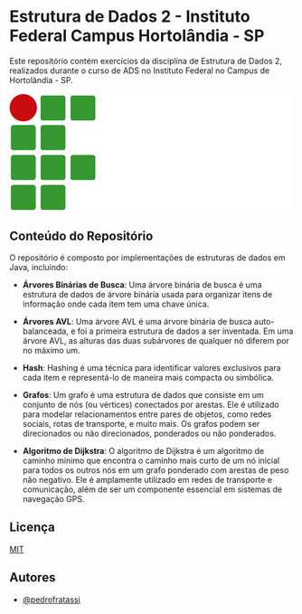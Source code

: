 
# Estrutura de Dados 2 - Instituto Federal Campus Hortolândia - SP

Este repositório contém exercícios da disciplina de Estrutura de Dados 2, realizados durante o curso de ADS no Instituto Federal no Campus de Hortolândia - SP.

<p align="center">
    <img src="https://github.com/pedrofratassi/portifolio/blob/main/imagem/logo_IF_branca.png?raw=true" />
</p>

## Conteúdo do Repositório

O repositório é composto por implementações de estruturas de dados em Java, incluindo:

- **Árvores Binárias de Busca**: Uma árvore binária de busca é uma estrutura de dados de árvore binária usada para organizar itens de informação onde cada item tem uma chave única.

- **Árvores AVL**: Uma árvore AVL é uma árvore binária de busca auto-balanceada, e foi a primeira estrutura de dados a ser inventada. Em uma árvore AVL, as alturas das duas subárvores de qualquer nó diferem por no máximo um.

- **Hash**: Hashing é uma técnica para identificar valores exclusivos para cada item e representá-lo de maneira mais compacta ou simbólica.

- **Grafos**: Um grafo é uma estrutura de dados que consiste em um conjunto de nós (ou vértices) conectados por arestas. Ele é utilizado para modelar relacionamentos entre pares de objetos, como redes sociais, rotas de transporte, e muito mais. Os grafos podem ser direcionados ou não direcionados, ponderados ou não ponderados.

- **Algoritmo de Dijkstra**: O algoritmo de Dijkstra é um algoritmo de caminho mínimo que encontra o caminho mais curto de um nó inicial para todos os outros nós em um grafo ponderado com arestas de peso não negativo. Ele é amplamente utilizado em redes de transporte e comunicação, além de ser um componente essencial em sistemas de navegação GPS.
  
## Licença

[MIT](https://choosealicense.com/licenses/mit/)


## Autores

- [@pedrofratassi](https://github.com/pedrofratassi)

